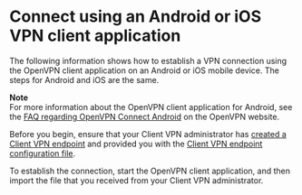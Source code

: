 # Connect using an Android or iOS VPN client application<a name="android"></a>

The following information shows how to establish a VPN connection using the OpenVPN client application on an Android or iOS mobile device\. The steps for Android and iOS are the same\.

**Note**  
For more information about the OpenVPN client application for Android, see the [FAQ regarding OpenVPN Connect Android](https://openvpn.net/vpn-server-resources/faq-regarding-openvpn-connect-android/) on the OpenVPN website\.

Before you begin, ensure that your Client VPN administrator has [created a Client VPN endpoint](https://docs.aws.amazon.com/vpn/latest/clientvpn-admin/cvpn-working-endpoints.html#cvpn-working-endpoint-create) and provided you with the [Client VPN endpoint configuration file](https://docs.aws.amazon.com/vpn/latest/clientvpn-admin/cvpn-working-endpoint-export.html)\.

To establish the connection, start the OpenVPN client application, and then import the file that you received from your Client VPN administrator\. 